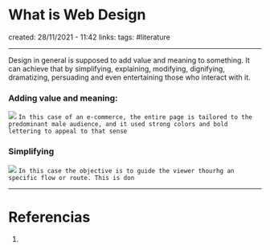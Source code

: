 # What is Web Design
created: 28/11/2021 - 11:42
links:
tags: #literature

---

Design in general is supposed to add value and meaning to something. It can achieve that by simplifying, explaining, modifying, dignifying, dramatizing, persuading and even entertaining those who interact with it.

### Adding value and meaning:
![](Pasted%20image%2020211128114637.png)
`In this case of an e-commerce, the entire page is tailored to the predominant male audience, and it used strong colors and bold lettering to appeal to that sense`

### Simplifying
![](Pasted%20image%2020211128114810.png)
`In this case the objective is to guide the viewer thourhg an specific flow or route. This is don`


---

# Referencias
1. 